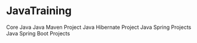 # JavaTraining

Core Java
Java Maven Project
Java Hibernate Project
Java Spring Projects
Java Spring Boot Projects
